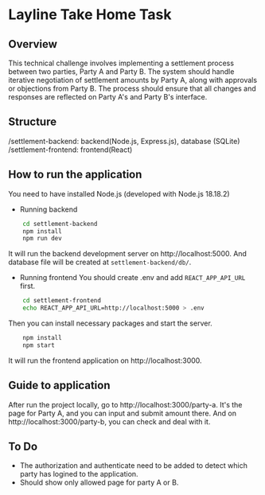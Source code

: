 # Layline Take Home Task

## Overview

This technical challenge involves implementing a settlement process between two parties, Party A and Party B. The system should handle iterative negotiation of settlement amounts by Party A, along with approvals or objections from Party B. The process should ensure that all changes and responses are reflected on Party A's and Party B's interface.

## Structure

/settlement-backend: backend(Node.js, Express.js), database (SQLite)
/settlement-frontend: frontend(React)

## How to run the application

You need to have installed Node.js (developed with Node.js 18.18.2)

- Running backend
```bash
    cd settlement-backend
    npm install
    npm run dev
```
It will run the backend development server on http://localhost:5000.
And database file will be created at `settlement-backend/db/`.

- Running frontend
You should create .env and add `REACT_APP_API_URL` first.
```bash
    cd settlement-frontend
    echo REACT_APP_API_URL=http://localhost:5000 > .env
```
Then you can install necessary packages and start the server.
```bash
    npm install
    npm start
```
It will run the frontend application on http://localhost:3000.

## Guide to application

After run the project locally, go to http://localhost:3000/party-a.
It's the page for Party A, and you can input and submit amount there.
And on http://localhost:3000/party-b, you can check and deal with it.

## To Do

- The authorization and authenticate need to be added to detect which party has logined to the application.
- Should show only allowed page for party A or B.

